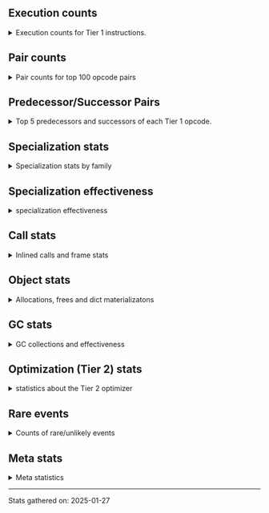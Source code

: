 ## Execution counts

<details>
<summary> Execution counts for Tier 1 instructions. </summary>


The "miss ratio" column shows the percentage of times the instruction
executed that it deoptimized. When this happens, the base unspecialized
instruction is not counted.

<table>
<thead>
<tr>
<th align="left">Name</th>
<th align="right">Base Count</th>
<th align="right">Head Count</th>
<th align="right">Change</th>
</tr>
</thead>
<tbody>
<tr>
<td align="left">CALL_ISINSTANCE</td>
<td align="right">2,180</td>
<td align="right">5,304,000</td>
<td align="right">243,202.8%</td>
</tr>
<tr>
<td align="left">LOAD_GLOBAL_BUILTIN</td>
<td align="right">2,480</td>
<td align="right">5,304,300</td>
<td align="right">213,783.1%</td>
</tr>
<tr>
<td align="left">POP_ITER</td>
<td align="right">360</td>
<td align="right">499,800</td>
<td align="right">138,733.3%</td>
</tr>
<tr>
<td align="left">PUSH_NULL</td>
<td align="right">9,680</td>
<td align="right">5,311,500</td>
<td align="right">54,770.9%</td>
</tr>
<tr>
<td align="left">JUMP_BACKWARD</td>
<td align="right">55,360</td>
<td align="right">27,596,940</td>
<td align="right">49,750.0%</td>
</tr>
<tr>
<td align="left">UNARY_NOT</td>
<td align="right">168,260</td>
<td align="right">20,024,280</td>
<td align="right">11,800.8%</td>
</tr>
<tr>
<td align="left">POP_JUMP_IF_TRUE</td>
<td align="right">289,000</td>
<td align="right">22,541,100</td>
<td align="right">7,699.7%</td>
</tr>
<tr>
<td align="left">BINARY_OP</td>
<td align="right">157,480</td>
<td align="right">4,235,360</td>
<td align="right">2,589.5%</td>
</tr>
<tr>
<td align="left">BINARY_OP_SUBTRACT_INT</td>
<td align="right">237,780</td>
<td align="right">3,689,280</td>
<td align="right">1,451.6%</td>
</tr>
<tr>
<td align="left">FOR_ITER_RANGE</td>
<td align="right">165,380</td>
<td align="right">2,497,980</td>
<td align="right">1,410.4%</td>
</tr>
<tr>
<td align="left">POP_JUMP_IF_NONE</td>
<td align="right">2,109,400</td>
<td align="right">25,598,880</td>
<td align="right">1,113.6%</td>
</tr>
<tr>
<td align="left">LOAD_CONST_MORTAL</td>
<td align="right">79,920</td>
<td align="right">854,040</td>
<td align="right">968.6%</td>
</tr>
<tr>
<td align="left">COPY</td>
<td align="right">6,199,520</td>
<td align="right">56,298,360</td>
<td align="right">808.1%</td>
</tr>
<tr>
<td align="left">STORE_SUBSCR_LIST_INT</td>
<td align="right">239,120</td>
<td align="right">1,998,720</td>
<td align="right">735.9%</td>
</tr>
<tr>
<td align="left">TO_BOOL_BOOL</td>
<td align="right">17,620,400</td>
<td align="right">144,938,220</td>
<td align="right">722.6%</td>
</tr>
<tr>
<td align="left">POP_TOP</td>
<td align="right">5,420,100</td>
<td align="right">41,001,500</td>
<td align="right">656.5%</td>
</tr>
<tr>
<td align="left">CALL_PY_EXACT_ARGS</td>
<td align="right">11,730,040</td>
<td align="right">76,701,680</td>
<td align="right">553.9%</td>
</tr>
<tr>
<td align="left">LOAD_METHOD_WITH_VALUES</td>
<td align="right">11,794,840</td>
<td align="right">76,818,060</td>
<td align="right">551.3%</td>
</tr>
<tr>
<td align="left">POP_JUMP_IF_FALSE</td>
<td align="right">18,240,700</td>
<td align="right">111,600,480</td>
<td align="right">511.8%</td>
</tr>
<tr>
<td align="left">LOAD_GLOBAL_MODULE</td>
<td align="right">12,321,180</td>
<td align="right">52,748,720</td>
<td align="right">328.1%</td>
</tr>
<tr>
<td align="left">GET_ITER</td>
<td align="right">164,900</td>
<td align="right">499,740</td>
<td align="right">203.1%</td>
</tr>
<tr>
<td align="left">LOAD_ATTR_INSTANCE_VALUE</td>
<td align="right">50,058,820</td>
<td align="right">130,425,380</td>
<td align="right">160.5%</td>
</tr>
<tr>
<td align="left">LOAD_SMALL_INT</td>
<td align="right">8,590,380</td>
<td align="right">15,028,440</td>
<td align="right">74.9%</td>
</tr>
<tr>
<td align="left">JUMP_FORWARD</td>
<td align="right">966,100</td>
<td align="right">249,660</td>
<td align="right">-74.2%</td>
</tr>
<tr>
<td align="left">LOAD_FAST</td>
<td align="right">123,727,180</td>
<td align="right">205,919,460</td>
<td align="right">66.4%</td>
</tr>
<tr>
<td align="left">LOAD_FAST_LOAD_FAST</td>
<td align="right">11,575,300</td>
<td align="right">18,761,820</td>
<td align="right">62.1%</td>
</tr>
<tr>
<td align="left">RETURN_VALUE</td>
<td align="right">82,005,180</td>
<td align="right">36,382,120</td>
<td align="right">-55.6%</td>
</tr>
<tr>
<td align="left">BINARY_OP_ADD_INT</td>
<td align="right">8,091,500</td>
<td align="right">3,995,520</td>
<td align="right">-50.6%</td>
</tr>
<tr>
<td align="left">RESUME_CHECK</td>
<td align="right">8,937,360</td>
<td align="right">5,306,680</td>
<td align="right">-40.6%</td>
</tr>
<tr>
<td align="left">LOAD_METHOD</td>
<td align="right">1,760</td>
<td align="right">1,080</td>
<td align="right">-38.6%</td>
</tr>
<tr>
<td align="left">LOAD_CONST_IMMORTAL</td>
<td align="right">15,530,000</td>
<td align="right">9,826,840</td>
<td align="right">-36.7%</td>
</tr>
<tr>
<td align="left">STORE_ATTR_INSTANCE_VALUE</td>
<td align="right">42,324,580</td>
<td align="right">32,231,420</td>
<td align="right">-23.8%</td>
</tr>
<tr>
<td align="left">SWAP</td>
<td align="right">5,743,840</td>
<td align="right">4,528,800</td>
<td align="right">-21.2%</td>
</tr>
<tr>
<td align="left">POP_JUMP_IF_NOT_NONE</td>
<td align="right">13,062,640</td>
<td align="right">11,522,220</td>
<td align="right">-11.8%</td>
</tr>
<tr>
<td align="left">COMPARE_OP_INT</td>
<td align="right">8,452,880</td>
<td align="right">9,227,580</td>
<td align="right">9.2%</td>
</tr>
<tr>
<td align="left">STORE_FAST</td>
<td align="right">36,285,820</td>
<td align="right">37,966,200</td>
<td align="right">4.6%</td>
</tr>
<tr>
<td align="left">ENTER_EXECUTOR</td>
<td align="right">33,717,120</td>
<td align="right"></td>
<td align="right"></td>
</tr>
<tr>
<td align="left">NOP</td>
<td align="right">2,788,620</td>
<td align="right">2,788,620</td>
<td align="right">0.0%</td>
</tr>
<tr>
<td align="left">BINARY_SUBSCR_LIST_INT</td>
<td align="right">2,327,200</td>
<td align="right"></td>
<td align="right"></td>
</tr>
<tr>
<td align="left">NOT_TAKEN</td>
<td align="right">672,820</td>
<td align="right"></td>
<td align="right"></td>
</tr>
<tr>
<td align="left">EXIT_INIT_CHECK</td>
<td align="right">6,240</td>
<td align="right">6,240</td>
<td align="right">0.0%</td>
</tr>
<tr>
<td align="left">CALL_ALLOC_AND_ENTER_INIT</td>
<td align="right">6,240</td>
<td align="right">6,240</td>
<td align="right">0.0%</td>
</tr>
<tr>
<td align="left">BUILD_LIST</td>
<td align="right">1,920</td>
<td align="right"></td>
<td align="right"></td>
</tr>
<tr>
<td align="left">EXTENDED_ARG</td>
<td align="right">720</td>
<td align="right">720</td>
<td align="right">0.0%</td>
</tr>
<tr>
<td align="left">CALL_NON_PY_GENERAL</td>
<td align="right">540</td>
<td align="right">540</td>
<td align="right">0.0%</td>
</tr>
<tr>
<td align="left">CALL_BUILTIN_CLASS</td>
<td align="right">300</td>
<td align="right">300</td>
<td align="right">0.0%</td>
</tr>
<tr>
<td align="left">CALL</td>
<td align="right">260</td>
<td align="right">260</td>
<td align="right">0.0%</td>
</tr>
<tr>
<td align="left">INTERPRETER_EXIT</td>
<td align="right">240</td>
<td align="right">240</td>
<td align="right">0.0%</td>
</tr>
<tr>
<td align="left">LOAD_ATTR_MODULE</td>
<td align="right">180</td>
<td align="right">180</td>
<td align="right">0.0%</td>
</tr>
<tr>
<td align="left">BUILD_TUPLE</td>
<td align="right">120</td>
<td align="right">120</td>
<td align="right">0.0%</td>
</tr>
<tr>
<td align="left">LOAD_ATTR</td>
<td align="right">120</td>
<td align="right">120</td>
<td align="right">0.0%</td>
</tr>
<tr>
<td align="left">LOAD_METHOD_NO_DICT</td>
<td align="right">120</td>
<td align="right">120</td>
<td align="right">0.0%</td>
</tr>
<tr>
<td align="left">TO_BOOL</td>
<td align="right">100</td>
<td align="right">100</td>
<td align="right">0.0%</td>
</tr>
<tr>
<td align="left">LOAD_GLOBAL</td>
<td align="right">100</td>
<td align="right">100</td>
<td align="right">0.0%</td>
</tr>
<tr>
<td align="left">CALL_FUNCTION_EX</td>
<td align="right">60</td>
<td align="right">60</td>
<td align="right">0.0%</td>
</tr>
<tr>
<td align="left">MAKE_FUNCTION</td>
<td align="right">60</td>
<td align="right">60</td>
<td align="right">0.0%</td>
</tr>
<tr>
<td align="left">COPY_FREE_VARS</td>
<td align="right">60</td>
<td align="right">60</td>
<td align="right">0.0%</td>
</tr>
<tr>
<td align="left">FOR_ITER</td>
<td align="right">60</td>
<td align="right">60</td>
<td align="right">0.0%</td>
</tr>
<tr>
<td align="left">IS_OP</td>
<td align="right">60</td>
<td align="right">60</td>
<td align="right">0.0%</td>
</tr>
<tr>
<td align="left">LOAD_DEREF</td>
<td align="right">60</td>
<td align="right">60</td>
<td align="right">0.0%</td>
</tr>
<tr>
<td align="left">MAKE_CELL</td>
<td align="right">60</td>
<td align="right">60</td>
<td align="right">0.0%</td>
</tr>
<tr>
<td align="left">SET_FUNCTION_ATTRIBUTE</td>
<td align="right">60</td>
<td align="right">60</td>
<td align="right">0.0%</td>
</tr>
<tr>
<td align="left">STORE_DEREF</td>
<td align="right">60</td>
<td align="right">60</td>
<td align="right">0.0%</td>
</tr>
<tr>
<td align="left">STORE_FAST_STORE_FAST</td>
<td align="right">60</td>
<td align="right">60</td>
<td align="right">0.0%</td>
</tr>
<tr>
<td align="left">BINARY_OP_SUBTRACT_FLOAT</td>
<td align="right">60</td>
<td align="right">60</td>
<td align="right">0.0%</td>
</tr>
<tr>
<td align="left">BINARY_SUBSCR_TUPLE_INT</td>
<td align="right">60</td>
<td align="right">60</td>
<td align="right">0.0%</td>
</tr>
<tr>
<td align="left">CALL_METHOD_DESCRIPTOR_NOARGS</td>
<td align="right">60</td>
<td align="right">60</td>
<td align="right">0.0%</td>
</tr>
<tr>
<td align="left">CALL_METHOD_DESCRIPTOR_O</td>
<td align="right">60</td>
<td align="right">60</td>
<td align="right">0.0%</td>
</tr>
<tr>
<td align="left">CALL_PY_GENERAL</td>
<td align="right">60</td>
<td align="right">60</td>
<td align="right">0.0%</td>
</tr>
<tr>
<td align="left">UNPACK_SEQUENCE_TWO_TUPLE</td>
<td align="right">60</td>
<td align="right">60</td>
<td align="right">0.0%</td>
</tr>
<tr>
<td align="left">BINARY_SUBSCR</td>
<td align="right">20</td>
<td align="right">20</td>
<td align="right">0.0%</td>
</tr>
<tr>
<td align="left">COMPARE_OP</td>
<td align="right">20</td>
<td align="right">20</td>
<td align="right">0.0%</td>
</tr>
<tr>
<td align="left">UNPACK_SEQUENCE</td>
<td align="right">20</td>
<td align="right">20</td>
<td align="right">0.0%</td>
</tr>
</tbody>
</table>


</details>

## Pair counts

<details>
<summary> Pair counts for top 100 opcode pairs </summary>


Pairs of specialized operations that deoptimize and are then followed by
the corresponding unspecialized instruction are not counted as pairs.

Not included in comparative output.


</details>

## Predecessor/Successor Pairs

<details>
<summary> Top 5 predecessors and successors of each Tier 1 opcode. </summary>


This does not include the unspecialized instructions that occur after a
specialized instruction deoptimizes.

Not included in comparative output.


</details>

## Specialization stats

<details>
<summary> Specialization stats by family </summary>

### BINARY_OP

<details>
<summary> specialization stats for BINARY_OP family </summary>

<table>
<thead>
<tr>
<th align="left">Kind</th>
<th align="right">Base Count</th>
<th align="right">Base Ratio</th>
<th align="right">Head Count</th>
<th align="right">Head Ratio</th>
<th align="right">Change</th>
</tr>
</thead>
<tbody>
<tr>
<td align="left">
deferred
<details>
<summary>ⓘ</summary>

Lists the number of "deferred" (i.e. not specialized) instructions executed.
</details>
</td>
<td align="right">157,380</td>
<td align="right">0.8%</td>
<td align="right">4,234,320</td>
<td align="right">18.1%</td>
<td align="right">2,590.5%</td>
</tr>
<tr>
<td align="left">
hit
<details>
<summary>ⓘ</summary>

Specialized instructions that complete.
</details>
</td>
<td align="right">19,144,140</td>
<td align="right">99.2%</td>
<td align="right">19,144,140</td>
<td align="right">81.9%</td>
<td align="right">0.0%</td>
</tr>
</tbody>
</table>

<table>
<thead>
<tr>
<th align="left">Success</th>
<th align="right">Base Count</th>
<th align="right">Base Ratio</th>
<th align="right">Head Count</th>
<th align="right">Head Ratio</th>
<th align="right">Change</th>
</tr>
</thead>
<tbody>
<tr>
<td align="left">Failure</td>
<td align="right">80</td>
<td align="right">80.0%</td>
<td align="right">1,020</td>
<td align="right">98.1%</td>
<td align="right">1,175.0%</td>
</tr>
<tr>
<td align="left">Success</td>
<td align="right">20</td>
<td align="right">20.0%</td>
<td align="right">20</td>
<td align="right">1.9%</td>
<td align="right">0.0%</td>
</tr>
</tbody>
</table>

<table>
<thead>
<tr>
<th align="left">Failure kind</th>
<th align="right">Base Count</th>
<th align="right">Base Ratio</th>
<th align="right">Head Count</th>
<th align="right">Head Ratio</th>
<th align="right">Change</th>
</tr>
</thead>
<tbody>
<tr>
<td align="left">floor divide</td>
<td align="right">20</td>
<td align="right">25.0%</td>
<td align="right">400</td>
<td align="right">39.2%</td>
<td align="right">1,900.0%</td>
</tr>
<tr>
<td align="left">xor</td>
<td align="right">20</td>
<td align="right">25.0%</td>
<td align="right">200</td>
<td align="right">19.6%</td>
<td align="right">900.0%</td>
</tr>
<tr>
<td align="left">multiply different types</td>
<td align="right">40</td>
<td align="right">50.0%</td>
<td align="right"></td>
<td align="right"></td>
<td align="right"></td>
</tr>
<tr>
<td align="left">and int</td>
<td align="right"></td>
<td align="right"></td>
<td align="right">420</td>
<td align="right">41.2%</td>
<td align="right"></td>
</tr>
</tbody>
</table>


</details>

### BINARY_SUBSCR

<details>
<summary> specialization stats for BINARY_SUBSCR family </summary>

<table>
<thead>
<tr>
<th align="left">Kind</th>
<th align="right">Base Count</th>
<th align="right">Base Ratio</th>
<th align="right">Head Count</th>
<th align="right">Head Ratio</th>
<th align="right">Change</th>
</tr>
</thead>
<tbody>
<tr>
<td align="left">
hit
<details>
<summary>ⓘ</summary>

Specialized instructions that complete.
</details>
</td>
<td align="right">10,210,860</td>
<td align="right">100.0%</td>
<td align="right">10,210,860</td>
<td align="right">100.0%</td>
<td align="right">0.0%</td>
</tr>
</tbody>
</table>

<table>
<thead>
<tr>
<th align="left">Success</th>
<th align="right">Base Count</th>
<th align="right">Base Ratio</th>
<th align="right">Head Count</th>
<th align="right">Head Ratio</th>
<th align="right">Change</th>
</tr>
</thead>
<tbody>
<tr>
<td align="left">Success</td>
<td align="right">20</td>
<td align="right">100.0%</td>
<td align="right">20</td>
<td align="right">100.0%</td>
<td align="right">0.0%</td>
</tr>
<tr>
<td align="left">Failure</td>
<td align="right">0</td>
<td align="right">0.0%</td>
<td align="right">0</td>
<td align="right">0.0%</td>
<td align="right"></td>
</tr>
</tbody>
</table>


</details>

### CALL

<details>
<summary> specialization stats for CALL family </summary>

<table>
<thead>
<tr>
<th align="left">Kind</th>
<th align="right">Base Count</th>
<th align="right">Base Ratio</th>
<th align="right">Head Count</th>
<th align="right">Head Ratio</th>
<th align="right">Change</th>
</tr>
</thead>
<tbody>
<tr>
<td align="left">
hit
<details>
<summary>ⓘ</summary>

Specialized instructions that complete.
</details>
</td>
<td align="right">131,316,660</td>
<td align="right">100.0%</td>
<td align="right">126,012,660</td>
<td align="right">95.9%</td>
<td align="right">-4.0%</td>
</tr>
<tr>
<td align="left">
miss
<details>
<summary>ⓘ</summary>

Specialized instructions that deopt.
</details>
</td>
<td align="right"></td>
<td align="right"></td>
<td align="right">5,406,000</td>
<td align="right">4.1%</td>
<td align="right"></td>
</tr>
</tbody>
</table>

<table>
<thead>
<tr>
<th align="left">Success</th>
<th align="right">Base Count</th>
<th align="right">Base Ratio</th>
<th align="right">Head Count</th>
<th align="right">Head Ratio</th>
<th align="right">Change</th>
</tr>
</thead>
<tbody>
<tr>
<td align="left">Success</td>
<td align="right">260</td>
<td align="right">100.0%</td>
<td align="right">102,260</td>
<td align="right">100.0%</td>
<td align="right">39,230.8%</td>
</tr>
<tr>
<td align="left">Failure</td>
<td align="right">0</td>
<td align="right">0.0%</td>
<td align="right">0</td>
<td align="right">0.0%</td>
<td align="right"></td>
</tr>
</tbody>
</table>


</details>

### COMPARE_OP

<details>
<summary> specialization stats for COMPARE_OP family </summary>

<table>
<thead>
<tr>
<th align="left">Kind</th>
<th align="right">Base Count</th>
<th align="right">Base Ratio</th>
<th align="right">Head Count</th>
<th align="right">Head Ratio</th>
<th align="right">Change</th>
</tr>
</thead>
<tbody>
<tr>
<td align="left">
hit
<details>
<summary>ⓘ</summary>

Specialized instructions that complete.
</details>
</td>
<td align="right">21,199,500</td>
<td align="right">100.0%</td>
<td align="right">21,199,500</td>
<td align="right">100.0%</td>
<td align="right">0.0%</td>
</tr>
</tbody>
</table>

<table>
<thead>
<tr>
<th align="left">Success</th>
<th align="right">Base Count</th>
<th align="right">Base Ratio</th>
<th align="right">Head Count</th>
<th align="right">Head Ratio</th>
<th align="right">Change</th>
</tr>
</thead>
<tbody>
<tr>
<td align="left">Success</td>
<td align="right">20</td>
<td align="right">100.0%</td>
<td align="right">20</td>
<td align="right">100.0%</td>
<td align="right">0.0%</td>
</tr>
<tr>
<td align="left">Failure</td>
<td align="right">0</td>
<td align="right">0.0%</td>
<td align="right">0</td>
<td align="right">0.0%</td>
<td align="right"></td>
</tr>
</tbody>
</table>


</details>

### FOR_ITER

<details>
<summary> specialization stats for FOR_ITER family </summary>

<table>
<thead>
<tr>
<th align="left">Kind</th>
<th align="right">Base Count</th>
<th align="right">Base Ratio</th>
<th align="right">Head Count</th>
<th align="right">Head Ratio</th>
<th align="right">Change</th>
</tr>
</thead>
<tbody>
<tr>
<td align="left">
hit
<details>
<summary>ⓘ</summary>

Specialized instructions that complete.
</details>
</td>
<td align="right">165,380</td>
<td align="right">100.0%</td>
<td align="right">2,497,980</td>
<td align="right">100.0%</td>
<td align="right">1,410.4%</td>
</tr>
<tr>
<td align="left">
deferred
<details>
<summary>ⓘ</summary>

Lists the number of "deferred" (i.e. not specialized) instructions executed.
</details>
</td>
<td align="right">60</td>
<td align="right">0.0%</td>
<td align="right">60</td>
<td align="right">0.0%</td>
<td align="right">0.0%</td>
</tr>
</tbody>
</table>


</details>

### LOAD_ATTR

<details>
<summary> specialization stats for LOAD_ATTR family </summary>

<table>
<thead>
<tr>
<th align="left">Kind</th>
<th align="right">Base Count</th>
<th align="right">Base Ratio</th>
<th align="right">Head Count</th>
<th align="right">Head Ratio</th>
<th align="right">Change</th>
</tr>
</thead>
<tbody>
<tr>
<td align="left">
miss
<details>
<summary>ⓘ</summary>

Specialized instructions that deopt.
</details>
</td>
<td align="right">9,999,780</td>
<td align="right">3.1%</td>
<td align="right">50,003,340</td>
<td align="right">15.8%</td>
<td align="right">400.0%</td>
</tr>
<tr>
<td align="left">
hit
<details>
<summary>ⓘ</summary>

Specialized instructions that complete.
</details>
</td>
<td align="right">309,112,280</td>
<td align="right">96.9%</td>
<td align="right">265,650,320</td>
<td align="right">84.2%</td>
<td align="right">-14.1%</td>
</tr>
</tbody>
</table>

<table>
<thead>
<tr>
<th align="left">Success</th>
<th align="right">Base Count</th>
<th align="right">Base Ratio</th>
<th align="right">Head Count</th>
<th align="right">Head Ratio</th>
<th align="right">Change</th>
</tr>
</thead>
<tbody>
<tr>
<td align="left">Success</td>
<td align="right">188,780</td>
<td align="right">100.0%</td>
<td align="right">943,580</td>
<td align="right">100.0%</td>
<td align="right">399.8%</td>
</tr>
<tr>
<td align="left">Failure</td>
<td align="right">0</td>
<td align="right">0.0%</td>
<td align="right">0</td>
<td align="right">0.0%</td>
<td align="right"></td>
</tr>
</tbody>
</table>


</details>

### LOAD_GLOBAL

<details>
<summary> specialization stats for LOAD_GLOBAL family </summary>

<table>
<thead>
<tr>
<th align="left">Kind</th>
<th align="right">Base Count</th>
<th align="right">Base Ratio</th>
<th align="right">Head Count</th>
<th align="right">Head Ratio</th>
<th align="right">Change</th>
</tr>
</thead>
<tbody>
<tr>
<td align="left">
hit
<details>
<summary>ⓘ</summary>

Specialized instructions that complete.
</details>
</td>
<td align="right">12,323,660</td>
<td align="right">100.0%</td>
<td align="right">104,982,540</td>
<td align="right">100.0%</td>
<td align="right">751.9%</td>
</tr>
</tbody>
</table>

<table>
<thead>
<tr>
<th align="left">Success</th>
<th align="right">Base Count</th>
<th align="right">Base Ratio</th>
<th align="right">Head Count</th>
<th align="right">Head Ratio</th>
<th align="right">Change</th>
</tr>
</thead>
<tbody>
<tr>
<td align="left">Success</td>
<td align="right">100</td>
<td align="right">100.0%</td>
<td align="right">100</td>
<td align="right">100.0%</td>
<td align="right">0.0%</td>
</tr>
<tr>
<td align="left">Failure</td>
<td align="right">0</td>
<td align="right">0.0%</td>
<td align="right">0</td>
<td align="right">0.0%</td>
<td align="right"></td>
</tr>
</tbody>
</table>


</details>

### LOAD_METHOD

<details>
<summary> specialization stats for LOAD_METHOD family </summary>

<table>
<thead>
<tr>
<th align="left">Kind</th>
<th align="right">Base Count</th>
<th align="right">Base Ratio</th>
<th align="right">Head Count</th>
<th align="right">Head Ratio</th>
<th align="right">Change</th>
</tr>
</thead>
<tbody>
<tr>
<td align="left">
miss
<details>
<summary>ⓘ</summary>

Specialized instructions that deopt.
</details>
</td>
<td align="right">3,529,380</td>
<td align="right">100.0%</td>
<td align="right">41,209,440</td>
<td align="right">100.0%</td>
<td align="right">1,067.6%</td>
</tr>
<tr>
<td align="left">
deferred
<details>
<summary>ⓘ</summary>

Lists the number of "deferred" (i.e. not specialized) instructions executed.
</details>
</td>
<td align="right">1,500</td>
<td align="right">0.0%</td>
<td align="right">860</td>
<td align="right">0.0%</td>
<td align="right">-42.7%</td>
</tr>
</tbody>
</table>

<table>
<thead>
<tr>
<th align="left">Success</th>
<th align="right">Base Count</th>
<th align="right">Base Ratio</th>
<th align="right">Head Count</th>
<th align="right">Head Ratio</th>
<th align="right">Change</th>
</tr>
</thead>
<tbody>
<tr>
<td align="left">Success</td>
<td align="right">66,680</td>
<td align="right">99.7%</td>
<td align="right">777,620</td>
<td align="right">100.0%</td>
<td align="right">1,066.2%</td>
</tr>
<tr>
<td align="left">Failure</td>
<td align="right">180</td>
<td align="right">0.3%</td>
<td align="right">140</td>
<td align="right">0.0%</td>
<td align="right">-22.2%</td>
</tr>
</tbody>
</table>

<table>
<thead>
<tr>
<th align="left">Failure kind</th>
<th align="right">Base Count</th>
<th align="right">Base Ratio</th>
<th align="right">Head Count</th>
<th align="right">Head Ratio</th>
<th align="right">Change</th>
</tr>
</thead>
<tbody>
<tr>
<td align="left">other</td>
<td align="right">160</td>
<td align="right">88.9%</td>
<td align="right">120</td>
<td align="right">85.7%</td>
<td align="right">-25.0%</td>
</tr>
</tbody>
</table>


</details>

### STORE_ATTR

<details>
<summary> specialization stats for STORE_ATTR family </summary>

<table>
<thead>
<tr>
<th align="left">Kind</th>
<th align="right">Base Count</th>
<th align="right">Base Ratio</th>
<th align="right">Head Count</th>
<th align="right">Head Ratio</th>
<th align="right">Change</th>
</tr>
</thead>
<tbody>
<tr>
<td align="left">
miss
<details>
<summary>ⓘ</summary>

Specialized instructions that deopt.
</details>
</td>
<td align="right">3,123,500</td>
<td align="right">3.5%</td>
<td align="right">4,535,600</td>
<td align="right">5.1%</td>
<td align="right">45.2%</td>
</tr>
<tr>
<td align="left">
hit
<details>
<summary>ⓘ</summary>

Specialized instructions that complete.
</details>
</td>
<td align="right">86,111,540</td>
<td align="right">96.5%</td>
<td align="right">84,159,180</td>
<td align="right">94.9%</td>
<td align="right">-2.3%</td>
</tr>
</tbody>
</table>

<table>
<thead>
<tr>
<th align="left">Success</th>
<th align="right">Base Count</th>
<th align="right">Base Ratio</th>
<th align="right">Head Count</th>
<th align="right">Head Ratio</th>
<th align="right">Change</th>
</tr>
</thead>
<tbody>
<tr>
<td align="left">Success</td>
<td align="right">58,960</td>
<td align="right">100.0%</td>
<td align="right">85,580</td>
<td align="right">100.0%</td>
<td align="right">45.1%</td>
</tr>
<tr>
<td align="left">Failure</td>
<td align="right">0</td>
<td align="right">0.0%</td>
<td align="right">0</td>
<td align="right">0.0%</td>
<td align="right"></td>
</tr>
</tbody>
</table>


</details>

### STORE_SUBSCR

<details>
<summary> specialization stats for STORE_SUBSCR family </summary>

<table>
<thead>
<tr>
<th align="left">Kind</th>
<th align="right">Base Count</th>
<th align="right">Base Ratio</th>
<th align="right">Head Count</th>
<th align="right">Head Ratio</th>
<th align="right">Change</th>
</tr>
</thead>
<tbody>
<tr>
<td align="left">
hit
<details>
<summary>ⓘ</summary>

Specialized instructions that complete.
</details>
</td>
<td align="right">2,235,360</td>
<td align="right">100.0%</td>
<td align="right">2,235,360</td>
<td align="right">100.0%</td>
<td align="right">0.0%</td>
</tr>
</tbody>
</table>


</details>

### TO_BOOL

<details>
<summary> specialization stats for TO_BOOL family </summary>

<table>
<thead>
<tr>
<th align="left">Kind</th>
<th align="right">Base Count</th>
<th align="right">Base Ratio</th>
<th align="right">Head Count</th>
<th align="right">Head Ratio</th>
<th align="right">Change</th>
</tr>
</thead>
<tbody>
<tr>
<td align="left">
hit
<details>
<summary>ⓘ</summary>

Specialized instructions that complete.
</details>
</td>
<td align="right">154,262,180</td>
<td align="right">100.0%</td>
<td align="right">206,158,860</td>
<td align="right">100.0%</td>
<td align="right">33.6%</td>
</tr>
<tr>
<td align="left">
deferred
<details>
<summary>ⓘ</summary>

Lists the number of "deferred" (i.e. not specialized) instructions executed.
</details>
</td>
<td align="right">60</td>
<td align="right">0.0%</td>
<td align="right">60</td>
<td align="right">0.0%</td>
<td align="right">0.0%</td>
</tr>
</tbody>
</table>

<table>
<thead>
<tr>
<th align="left">Success</th>
<th align="right">Base Count</th>
<th align="right">Base Ratio</th>
<th align="right">Head Count</th>
<th align="right">Head Ratio</th>
<th align="right">Change</th>
</tr>
</thead>
<tbody>
<tr>
<td align="left">Success</td>
<td align="right">20</td>
<td align="right">50.0%</td>
<td align="right">20</td>
<td align="right">50.0%</td>
<td align="right">0.0%</td>
</tr>
<tr>
<td align="left">Failure</td>
<td align="right">20</td>
<td align="right">50.0%</td>
<td align="right">20</td>
<td align="right">50.0%</td>
<td align="right">0.0%</td>
</tr>
</tbody>
</table>

<table>
<thead>
<tr>
<th align="left">Failure kind</th>
<th align="right">Base Count</th>
<th align="right">Base Ratio</th>
<th align="right">Head Count</th>
<th align="right">Head Ratio</th>
<th align="right">Change</th>
</tr>
</thead>
<tbody>
<tr>
<td align="left">sequence</td>
<td align="right">20</td>
<td align="right">100.0%</td>
<td align="right">20</td>
<td align="right">100.0%</td>
<td align="right">0.0%</td>
</tr>
</tbody>
</table>


</details>

### UNPACK_SEQUENCE

<details>
<summary> specialization stats for UNPACK_SEQUENCE family </summary>

<table>
<thead>
<tr>
<th align="left">Kind</th>
<th align="right">Base Count</th>
<th align="right">Base Ratio</th>
<th align="right">Head Count</th>
<th align="right">Head Ratio</th>
<th align="right">Change</th>
</tr>
</thead>
<tbody>
<tr>
<td align="left">
hit
<details>
<summary>ⓘ</summary>

Specialized instructions that complete.
</details>
</td>
<td align="right">60</td>
<td align="right">75.0%</td>
<td align="right">60</td>
<td align="right">75.0%</td>
<td align="right">0.0%</td>
</tr>
</tbody>
</table>

<table>
<thead>
<tr>
<th align="left">Success</th>
<th align="right">Base Count</th>
<th align="right">Base Ratio</th>
<th align="right">Head Count</th>
<th align="right">Head Ratio</th>
<th align="right">Change</th>
</tr>
</thead>
<tbody>
<tr>
<td align="left">Success</td>
<td align="right">20</td>
<td align="right">100.0%</td>
<td align="right">20</td>
<td align="right">100.0%</td>
<td align="right">0.0%</td>
</tr>
<tr>
<td align="left">Failure</td>
<td align="right">0</td>
<td align="right">0.0%</td>
<td align="right">0</td>
<td align="right">0.0%</td>
<td align="right"></td>
</tr>
</tbody>
</table>


</details>


</details>

## Specialization effectiveness

<details>
<summary> specialization effectiveness </summary>


All entries are execution counts. Should add up to the total number of
Tier 1 instructions executed.

<table>
<thead>
<tr>
<th align="left">Instructions</th>
<th align="right">Base Count</th>
<th align="right">Base Ratio</th>
<th align="right">Head Count</th>
<th align="right">Head Ratio</th>
<th align="right">Change</th>
</tr>
</thead>
<tbody>
<tr>
<td align="left">
Not specialized
<details>
<summary>ⓘ</summary>

Instructions that could be specialized but aren't, e.g. `LOAD_ATTR`, `BINARY_SLICE`.
</details>
</td>
<td align="right">159,940</td>
<td align="right">0.0%</td>
<td align="right">4,237,140</td>
<td align="right">0.4%</td>
<td align="right">2,549.2%</td>
</tr>
<tr>
<td align="left">
Specialized misses
<details>
<summary>ⓘ</summary>

Specialized instructions, e.g. `LOAD_ATTR_MODULE` that deopt.
</details>
</td>
<td align="right">16,654,620</td>
<td align="right">3.1%</td>
<td align="right">101,154,380</td>
<td align="right">8.4%</td>
<td align="right">507.4%</td>
</tr>
<tr>
<td align="left">
Specialized hits
<details>
<summary>ⓘ</summary>

Specialized instructions, e.g. `LOAD_ATTR_MODULE` that complete.
</details>
</td>
<td align="right">173,268,780</td>
<td align="right">32.0%</td>
<td align="right">460,721,780</td>
<td align="right">38.1%</td>
<td align="right">165.9%</td>
</tr>
<tr>
<td align="left">
Basic
<details>
<summary>ⓘ</summary>

Instructions that are not and cannot be specialized, e.g. `LOAD_FAST`.
</details>
</td>
<td align="right">351,802,060</td>
<td align="right">64.9%</td>
<td align="right">644,127,780</td>
<td align="right">53.2%</td>
<td align="right">83.1%</td>
</tr>
</tbody>
</table>

### Deferred by instruction

<details>
<summary> Breakdown of deferred (not specialized) instruction counts by family </summary>

<table>
<thead>
<tr>
<th align="left">Name</th>
<th align="right">Base Count</th>
<th align="right">Base Ratio</th>
<th align="right">Head Count</th>
<th align="right">Head Ratio</th>
<th align="right">Change</th>
</tr>
</thead>
<tbody>
<tr>
<td align="left">BINARY_OP</td>
<td align="right">157,380</td>
<td align="right">99.0%</td>
<td align="right">4,234,320</td>
<td align="right">100.0%</td>
<td align="right">2,590.5%</td>
</tr>
<tr>
<td align="left">LOAD_METHOD</td>
<td align="right">1,500</td>
<td align="right">0.9%</td>
<td align="right">860</td>
<td align="right">0.0%</td>
<td align="right">-42.7%</td>
</tr>
<tr>
<td align="left">TO_BOOL</td>
<td align="right">60</td>
<td align="right">0.0%</td>
<td align="right">60</td>
<td align="right">0.0%</td>
<td align="right">0.0%</td>
</tr>
<tr>
<td align="left">FOR_ITER</td>
<td align="right">60</td>
<td align="right">0.0%</td>
<td align="right">60</td>
<td align="right">0.0%</td>
<td align="right">0.0%</td>
</tr>
<tr>
<td align="left">BINARY_SLICE</td>
<td align="right">0</td>
<td align="right">0.0%</td>
<td align="right">0</td>
<td align="right">0.0%</td>
<td align="right"></td>
</tr>
<tr>
<td align="left">STORE_SLICE</td>
<td align="right">0</td>
<td align="right">0.0%</td>
<td align="right">0</td>
<td align="right">0.0%</td>
<td align="right"></td>
</tr>
<tr>
<td align="left">CACHE</td>
<td align="right">0</td>
<td align="right">0.0%</td>
<td align="right">0</td>
<td align="right">0.0%</td>
<td align="right"></td>
</tr>
<tr>
<td align="left">BINARY_SUBSCR</td>
<td align="right">0</td>
<td align="right">0.0%</td>
<td align="right">0</td>
<td align="right">0.0%</td>
<td align="right"></td>
</tr>
<tr>
<td align="left">CALL_FUNCTION_EX</td>
<td align="right">0</td>
<td align="right">0.0%</td>
<td align="right">0</td>
<td align="right">0.0%</td>
<td align="right"></td>
</tr>
<tr>
<td align="left">EXIT_INIT_CHECK</td>
<td align="right">0</td>
<td align="right">0.0%</td>
<td align="right">0</td>
<td align="right">0.0%</td>
<td align="right"></td>
</tr>
</tbody>
</table>


</details>

### Misses by instruction

<details>
<summary> Breakdown of misses (specialized deopts) instruction counts by family </summary>

<table>
<thead>
<tr>
<th align="left">Name</th>
<th align="right">Base Count</th>
<th align="right">Base Ratio</th>
<th align="right">Head Count</th>
<th align="right">Head Ratio</th>
<th align="right">Change</th>
</tr>
</thead>
<tbody>
<tr>
<td align="left">LOAD_METHOD_WITH_VALUES</td>
<td align="right">3,529,380</td>
<td align="right">21.2%</td>
<td align="right">41,209,440</td>
<td align="right">40.7%</td>
<td align="right">1,067.6%</td>
</tr>
<tr>
<td align="left">LOAD_ATTR_INSTANCE_VALUE</td>
<td align="right">9,999,780</td>
<td align="right">60.0%</td>
<td align="right">50,003,340</td>
<td align="right">49.4%</td>
<td align="right">400.0%</td>
</tr>
<tr>
<td align="left">STORE_ATTR_INSTANCE_VALUE</td>
<td align="right">3,123,500</td>
<td align="right">18.8%</td>
<td align="right">4,535,600</td>
<td align="right">4.5%</td>
<td align="right">45.2%</td>
</tr>
<tr>
<td align="left">RESUME</td>
<td align="right">1,960</td>
<td align="right">0.0%</td>
<td align="right"></td>
<td align="right"></td>
<td align="right"></td>
</tr>
<tr>
<td align="left">RESUME_CHECK</td>
<td align="right">1,960</td>
<td align="right">0.0%</td>
<td align="right"></td>
<td align="right"></td>
<td align="right"></td>
</tr>
<tr>
<td align="left">CACHE</td>
<td align="right">0</td>
<td align="right">0.0%</td>
<td align="right">0</td>
<td align="right">0.0%</td>
<td align="right"></td>
</tr>
<tr>
<td align="left">CALL_FUNCTION_EX</td>
<td align="right">0</td>
<td align="right">0.0%</td>
<td align="right">0</td>
<td align="right">0.0%</td>
<td align="right"></td>
</tr>
<tr>
<td align="left">EXIT_INIT_CHECK</td>
<td align="right">0</td>
<td align="right">0.0%</td>
<td align="right">0</td>
<td align="right">0.0%</td>
<td align="right"></td>
</tr>
<tr>
<td align="left">GET_ITER</td>
<td align="right">0</td>
<td align="right">0.0%</td>
<td align="right">0</td>
<td align="right">0.0%</td>
<td align="right"></td>
</tr>
<tr>
<td align="left">INTERPRETER_EXIT</td>
<td align="right">0</td>
<td align="right">0.0%</td>
<td align="right">0</td>
<td align="right">0.0%</td>
<td align="right"></td>
</tr>
<tr>
<td align="left">CALL_PY_EXACT_ARGS</td>
<td align="right"></td>
<td align="right"></td>
<td align="right">5,406,000</td>
<td align="right">5.3%</td>
<td align="right"></td>
</tr>
<tr>
<td align="left">MAKE_FUNCTION</td>
<td align="right"></td>
<td align="right"></td>
<td align="right">0</td>
<td align="right">0.0%</td>
<td align="right"></td>
</tr>
</tbody>
</table>


</details>


</details>

## Call stats

<details>
<summary> Inlined calls and frame stats </summary>


This shows what fraction of calls to Python functions are inlined (i.e.
not having a call at the C level) and for those that are not, where the
call comes from.  The various categories overlap.

Also includes the count of frame objects created.

<table>
<thead>
<tr>
<th align="left"></th>
<th align="right">Base Count</th>
<th align="right">Base Ratio</th>
<th align="right">Head Count</th>
<th align="right">Head Ratio</th>
<th align="right">Change</th>
</tr>
</thead>
<tbody>
<tr>
<td align="left">Calls to PyEval_EvalDefault</td>
<td align="right">300</td>
<td align="right">0.0%</td>
<td align="right">300</td>
<td align="right">0.0%</td>
<td align="right">0.0%</td>
</tr>
<tr>
<td align="left">Calls to Python functions inlined</td>
<td align="right">115,526,700</td>
<td align="right">100.0%</td>
<td align="right">115,526,700</td>
<td align="right">100.0%</td>
<td align="right">0.0%</td>
</tr>
<tr>
<td align="left">Calls via PyEval_EvalFrame (total)</td>
<td align="right">300</td>
<td align="right">0.0%</td>
<td align="right">300</td>
<td align="right">0.0%</td>
<td align="right">0.0%</td>
</tr>
<tr>
<td align="left">Calls via PyEval_EvalFrame (vector)</td>
<td align="right">300</td>
<td align="right">0.0%</td>
<td align="right">300</td>
<td align="right">0.0%</td>
<td align="right">0.0%</td>
</tr>
<tr>
<td align="left">Calls via PyEval_EvalFrame (generator)</td>
<td align="right">0</td>
<td align="right">0.0%</td>
<td align="right">0</td>
<td align="right">0.0%</td>
<td align="right"></td>
</tr>
<tr>
<td align="left">Calls via PyEval_EvalFrame (legacy)</td>
<td align="right">0</td>
<td align="right">0.0%</td>
<td align="right">0</td>
<td align="right">0.0%</td>
<td align="right"></td>
</tr>
<tr>
<td align="left">Calls via PyEval_EvalFrame (function vectorcall)</td>
<td align="right">300</td>
<td align="right">0.0%</td>
<td align="right">300</td>
<td align="right">0.0%</td>
<td align="right">0.0%</td>
</tr>
<tr>
<td align="left">Calls via PyEval_EvalFrame (build class)</td>
<td align="right">0</td>
<td align="right">0.0%</td>
<td align="right">0</td>
<td align="right">0.0%</td>
<td align="right"></td>
</tr>
<tr>
<td align="left">Calls via PyEval_EvalFrame (slot)</td>
<td align="right">0</td>
<td align="right">0.0%</td>
<td align="right">0</td>
<td align="right">0.0%</td>
<td align="right"></td>
</tr>
<tr>
<td align="left">Calls via PyEval_EvalFrame (function ex)</td>
<td align="right">0</td>
<td align="right">0.0%</td>
<td align="right">0</td>
<td align="right">0.0%</td>
<td align="right"></td>
</tr>
<tr>
<td align="left">Calls via PyEval_EvalFrame (api)</td>
<td align="right">0</td>
<td align="right">0.0%</td>
<td align="right">0</td>
<td align="right">0.0%</td>
<td align="right"></td>
</tr>
<tr>
<td align="left">Calls via PyEval_EvalFrame (method)</td>
<td align="right">0</td>
<td align="right">0.0%</td>
<td align="right">0</td>
<td align="right">0.0%</td>
<td align="right"></td>
</tr>
<tr>
<td align="left">Frame objects created</td>
<td align="right">0</td>
<td align="right">0.0%</td>
<td align="right">0</td>
<td align="right">0.0%</td>
<td align="right"></td>
</tr>
<tr>
<td align="left">Frames pushed</td>
<td align="right">115,533,240</td>
<td align="right">100.0%</td>
<td align="right">115,533,240</td>
<td align="right">100.0%</td>
<td align="right">0.0%</td>
</tr>
</tbody>
</table>


</details>

## Object stats

<details>
<summary> Allocations, frees and dict materializatons </summary>


Below, "allocations" means "allocations that are not from a freelist".
Total allocations = "Allocations from freelist" + "Allocations".

"Inline values" is the number of values arrays inlined into objects.

The cache hit/miss numbers are for the MRO cache, split into dunder and
other names.

<table>
<thead>
<tr>
<th align="left"></th>
<th align="right">Base Count</th>
<th align="right">Base Ratio</th>
<th align="right">Head Count</th>
<th align="right">Head Ratio</th>
<th align="right">Change</th>
</tr>
</thead>
<tbody>
<tr>
<td align="left">Allocations over 4 kbytes</td>
<td align="right">40</td>
<td align="right">0.0%</td>
<td align="right">280</td>
<td align="right">0.0%</td>
<td align="right">600.0%</td>
</tr>
<tr>
<td align="left">Interpreter immortal increfs</td>
<td align="right">34,289,220</td>
<td align="right">2.2%</td>
<td align="right">164,190,720</td>
<td align="right">11.3%</td>
<td align="right">378.8%</td>
</tr>
<tr>
<td align="left">Interpreter mortal increfs</td>
<td align="right">227,315,820</td>
<td align="right">14.7%</td>
<td align="right">477,549,960</td>
<td align="right">32.8%</td>
<td align="right">110.1%</td>
</tr>
<tr>
<td align="left">Method cache hits</td>
<td align="right">50,155,700</td>
<td align="right"></td>
<td align="right">96,995,183</td>
<td align="right"></td>
<td align="right">93.4%</td>
</tr>
<tr>
<td align="left">Allocations to 4 kbytes</td>
<td align="right">440</td>
<td align="right">0.0%</td>
<td align="right">40</td>
<td align="right">0.0%</td>
<td align="right">-90.9%</td>
</tr>
<tr>
<td align="left">Mortal decrefs</td>
<td align="right">636,880,806</td>
<td align="right">40.8%</td>
<td align="right">291,752,059</td>
<td align="right">21.1%</td>
<td align="right">-54.2%</td>
</tr>
<tr>
<td align="left">Interpreter immortal decrefs</td>
<td align="right">94,385,520</td>
<td align="right">6.1%</td>
<td align="right">142,375,280</td>
<td align="right">10.3%</td>
<td align="right">50.8%</td>
</tr>
<tr>
<td align="left">Mortal increfs</td>
<td align="right">1,019,743,660</td>
<td align="right">65.8%</td>
<td align="right">588,061,057</td>
<td align="right">40.4%</td>
<td align="right">-42.3%</td>
</tr>
<tr>
<td align="left">Interpreter mortal decrefs</td>
<td align="right">624,334,320</td>
<td align="right">40.0%</td>
<td align="right">788,012,360</td>
<td align="right">57.0%</td>
<td align="right">26.2%</td>
</tr>
<tr>
<td align="left">Immortal decrefs</td>
<td align="right">203,915,474</td>
<td align="right">13.1%</td>
<td align="right">159,724,027</td>
<td align="right">11.6%</td>
<td align="right">-21.7%</td>
</tr>
<tr>
<td align="left">Method cache collisions</td>
<td align="right">369,092</td>
<td align="right"></td>
<td align="right">436,317</td>
<td align="right"></td>
<td align="right">18.2%</td>
</tr>
<tr>
<td align="left">Method cache misses</td>
<td align="right">369,100</td>
<td align="right"></td>
<td align="right">436,297</td>
<td align="right"></td>
<td align="right">18.2%</td>
</tr>
<tr>
<td align="left">Immortal increfs</td>
<td align="right">268,687,640</td>
<td align="right">17.3%</td>
<td align="right">227,225,929</td>
<td align="right">15.6%</td>
<td align="right">-15.4%</td>
</tr>
<tr>
<td align="left">Method cache dunder hits</td>
<td align="right">2,880</td>
<td align="right"></td>
<td align="right">2,854</td>
<td align="right"></td>
<td align="right">-0.9%</td>
</tr>
<tr>
<td align="left">Frees</td>
<td align="right">562,586</td>
<td align="right"></td>
<td align="right">563,242</td>
<td align="right"></td>
<td align="right">0.1%</td>
</tr>
<tr>
<td align="left">Allocations to 512 bytes</td>
<td align="right">571,260</td>
<td align="right">4.0%</td>
<td align="right">571,840</td>
<td align="right">4.0%</td>
<td align="right">0.1%</td>
</tr>
<tr>
<td align="left">Allocations</td>
<td align="right">571,740</td>
<td align="right">4.0%</td>
<td align="right">572,160</td>
<td align="right">4.0%</td>
<td align="right">0.1%</td>
</tr>
<tr>
<td align="left">Frees to freelist</td>
<td align="right">13,603,740</td>
<td align="right"></td>
<td align="right">13,601,320</td>
<td align="right"></td>
<td align="right">-0.0%</td>
</tr>
<tr>
<td align="left">Allocations from freelist</td>
<td align="right">13,604,120</td>
<td align="right">96.0%</td>
<td align="right">13,601,700</td>
<td align="right">96.0%</td>
<td align="right">-0.0%</td>
</tr>
<tr>
<td align="left">Inline values</td>
<td align="right">6,240</td>
<td align="right"></td>
<td align="right">6,240</td>
<td align="right"></td>
<td align="right">0.0%</td>
</tr>
<tr>
<td align="left">Materialize dict (on request)</td>
<td align="right">0</td>
<td align="right">0.0%</td>
<td align="right">0</td>
<td align="right">0.0%</td>
<td align="right"></td>
</tr>
<tr>
<td align="left">Materialize dict (new key)</td>
<td align="right">0</td>
<td align="right">0.0%</td>
<td align="right">0</td>
<td align="right">0.0%</td>
<td align="right"></td>
</tr>
<tr>
<td align="left">Materialize dict (too big)</td>
<td align="right">0</td>
<td align="right">0.0%</td>
<td align="right">0</td>
<td align="right">0.0%</td>
<td align="right"></td>
</tr>
<tr>
<td align="left">Materialize dict (str subclass)</td>
<td align="right">0</td>
<td align="right">0.0%</td>
<td align="right">0</td>
<td align="right">0.0%</td>
<td align="right"></td>
</tr>
<tr>
<td align="left">Method cache dunder misses</td>
<td align="right">0</td>
<td align="right"></td>
<td align="right">26</td>
<td align="right"></td>
<td align="right">26 / 0 !!</td>
</tr>
</tbody>
</table>


</details>

## GC stats

<details>
<summary> GC collections and effectiveness </summary>


Collected/visits gives some measure of efficiency.

<table>
<thead>
<tr>
<th align="right">Generation</th>
<th align="right">Base Collections</th>
<th align="right">Base Objects collected</th>
<th align="right">Base Object visits</th>
<th align="right">Base Reachable from roots</th>
<th align="right">Base Not reachable from roots</th>
<th align="right">Head Collections</th>
<th align="right">Head Objects collected</th>
<th align="right">Head Object visits</th>
<th align="right">Head Reachable from roots</th>
<th align="right">Head Not reachable from roots</th>
</tr>
</thead>
<tbody>
<tr>
<td align="right">0</td>
<td align="right">0</td>
<td align="right">0</td>
<td align="right">0</td>
<td align="right">0</td>
<td align="right">0</td>
<td align="right">0</td>
<td align="right">0</td>
<td align="right">0</td>
<td align="right">0</td>
<td align="right">0</td>
</tr>
<tr>
<td align="right">1</td>
<td align="right">0</td>
<td align="right">0</td>
<td align="right">0</td>
<td align="right">0</td>
<td align="right">0</td>
<td align="right">0</td>
<td align="right">0</td>
<td align="right">0</td>
<td align="right">0</td>
<td align="right">0</td>
</tr>
<tr>
<td align="right">2</td>
<td align="right">0</td>
<td align="right">0</td>
<td align="right">0</td>
<td align="right">0</td>
<td align="right">0</td>
<td align="right">0</td>
<td align="right">0</td>
<td align="right">0</td>
<td align="right">0</td>
<td align="right">0</td>
</tr>
</tbody>
</table>


</details>

## Optimization (Tier 2) stats

<details>
<summary> statistics about the Tier 2 optimizer </summary>

<table>
<thead>
<tr>
<th align="left"></th>
<th align="right">Base Count</th>
<th align="right">Base Ratio</th>
<th align="right">Head Count</th>
<th align="right">Head Ratio</th>
<th align="right">Change</th>
</tr>
</thead>
<tbody>
<tr>
<td align="left">
Optimization attempts
<details>
<summary>ⓘ</summary>

The number of times a potential trace is identified.  Specifically, this occurs in the JUMP BACKWARD instruction when the counter reaches a threshold.
</details>
</td>
<td align="right">8,080</td>
<td align="right"></td>
<td align="right">0</td>
<td align="right"></td>
<td align="right">-100.0%</td>
</tr>
<tr>
<td align="left">
Traces created
<details>
<summary>ⓘ</summary>

The number of traces that were successfully created.
</details>
</td>
<td align="right">620</td>
<td align="right">7.7%</td>
<td align="right">0</td>
<td align="right"></td>
<td align="right">-100.0%</td>
</tr>
<tr>
<td align="left">
Trace stack underflow
<details>
<summary>ⓘ</summary>

A potential trace is abandoned because it pops more frames than it pushes.
</details>
</td>
<td align="right">7,580</td>
<td align="right">93.8%</td>
<td align="right">0</td>
<td align="right"></td>
<td align="right">-100.0%</td>
</tr>
<tr>
<td align="left">
Trace too short
<details>
<summary>ⓘ</summary>

A potential trace is abandoned because it it too short.
</details>
</td>
<td align="right">7,460</td>
<td align="right">92.3%</td>
<td align="right">0</td>
<td align="right"></td>
<td align="right">-100.0%</td>
</tr>
<tr>
<td align="left">
Traces executed
<details>
<summary>ⓘ</summary>

The number of traces that were executed
</details>
</td>
<td align="right">241,207,180</td>
<td align="right"></td>
<td align="right">184,349,760</td>
<td align="right"></td>
<td align="right">-23.6%</td>
</tr>
<tr>
<td align="left">
Uops executed
<details>
<summary>ⓘ</summary>

The total number of uops (micro-operations) that were executed
</details>
</td>
<td align="right">4,442,937,480</td>
<td align="right">1,842.0%</td>
<td align="right">3,662,278,320</td>
<td align="right">1,986.6%</td>
<td align="right">-17.6%</td>
</tr>
<tr>
<td align="left">
Trace stack overflow
<details>
<summary>ⓘ</summary>

A trace is truncated because it would require more than 5 stack frames.
</details>
</td>
<td align="right">0</td>
<td align="right">0.0%</td>
<td align="right">0</td>
<td align="right"></td>
<td align="right"></td>
</tr>
<tr>
<td align="left">
Trace too long
<details>
<summary>ⓘ</summary>

A trace is truncated because it is longer than the instruction buffer.
</details>
</td>
<td align="right">0</td>
<td align="right">0.0%</td>
<td align="right">0</td>
<td align="right"></td>
<td align="right"></td>
</tr>
<tr>
<td align="left">
Inner loop found
<details>
<summary>ⓘ</summary>

A trace is truncated because it has an inner loop
</details>
</td>
<td align="right">0</td>
<td align="right">0.0%</td>
<td align="right">0</td>
<td align="right"></td>
<td align="right"></td>
</tr>
<tr>
<td align="left">
Recursive call
<details>
<summary>ⓘ</summary>

A trace is truncated because it has a recursive call.
</details>
</td>
<td align="right">0</td>
<td align="right">0.0%</td>
<td align="right">0</td>
<td align="right"></td>
<td align="right"></td>
</tr>
<tr>
<td align="left">
Low confidence
<details>
<summary>ⓘ</summary>

A trace is abandoned because the likelihood of the jump to top being taken is too low.
</details>
</td>
<td align="right">0</td>
<td align="right">0.0%</td>
<td align="right">0</td>
<td align="right"></td>
<td align="right"></td>
</tr>
<tr>
<td align="left">
Executors invalidated
<details>
<summary>ⓘ</summary>

The number of executors that were invalidated due to watched dictionary changes.
</details>
</td>
<td align="right">0</td>
<td align="right">0.0%</td>
<td align="right">0</td>
<td align="right"></td>
<td align="right"></td>
</tr>
</tbody>
</table>

<table>
<thead>
<tr>
<th align="left"></th>
<th align="right">Base Count</th>
<th align="right">Base Ratio</th>
<th align="right">Head Count</th>
<th align="right">Head Ratio</th>
<th align="right">Change</th>
</tr>
</thead>
<tbody>
<tr>
<td align="left">
Optimizer attempts
<details>
<summary>ⓘ</summary>

The number of times the trace optimizer (_Py_uop_analyze_and_optimize) was run.
</details>
</td>
<td align="right">620</td>
<td align="right"></td>
<td align="right">0</td>
<td align="right"></td>
<td align="right">-100.0%</td>
</tr>
<tr>
<td align="left">
Optimizer successes
<details>
<summary>ⓘ</summary>

The number of traces that were successfully optimized.
</details>
</td>
<td align="right">540</td>
<td align="right">87.1%</td>
<td align="right">0</td>
<td align="right"></td>
<td align="right">-100.0%</td>
</tr>
<tr>
<td align="left">
Optimizer no memory
<details>
<summary>ⓘ</summary>

The number of optimizations that failed due to no memory.
</details>
</td>
<td align="right">0</td>
<td align="right">0.0%</td>
<td align="right">0</td>
<td align="right"></td>
<td align="right"></td>
</tr>
<tr>
<td align="left">
Remove globals builtins changed
<details>
<summary>ⓘ</summary>

The builtins changed during optimization
</details>
</td>
<td align="right">0</td>
<td align="right">0.0%</td>
<td align="right">0</td>
<td align="right"></td>
<td align="right"></td>
</tr>
<tr>
<td align="left">
Remove globals incorrect keys
<details>
<summary>ⓘ</summary>

The keys in the globals dictionary aren't what was expected
</details>
</td>
<td align="right">0</td>
<td align="right">0.0%</td>
<td align="right">0</td>
<td align="right"></td>
<td align="right"></td>
</tr>
</tbody>
</table>

### Trace length histogram

<details>
<summary> trace length histogram </summary>

<table>
<thead>
<tr>
<th align="left">Range</th>
<th align="right">Base Count</th>
<th align="right">Base Ratio</th>
<th align="right">Head Count</th>
<th align="right">Head Ratio</th>
<th align="right">Change</th>
</tr>
</thead>
<tbody>
<tr>
<td align="left"><= 1</td>
<td align="right">0</td>
<td align="right">0.0%</td>
<td align="right">0</td>
<td align="right"></td>
<td align="right"></td>
</tr>
<tr>
<td align="left"><= 2</td>
<td align="right">0</td>
<td align="right">0.0%</td>
<td align="right"></td>
<td align="right"></td>
<td align="right"></td>
</tr>
<tr>
<td align="left"><= 4</td>
<td align="right">0</td>
<td align="right">0.0%</td>
<td align="right"></td>
<td align="right"></td>
<td align="right"></td>
</tr>
<tr>
<td align="left"><= 8</td>
<td align="right">60</td>
<td align="right">9.7%</td>
<td align="right"></td>
<td align="right"></td>
<td align="right"></td>
</tr>
<tr>
<td align="left"><= 16</td>
<td align="right">40</td>
<td align="right">6.5%</td>
<td align="right"></td>
<td align="right"></td>
<td align="right"></td>
</tr>
<tr>
<td align="left"><= 32</td>
<td align="right">180</td>
<td align="right">29.0%</td>
<td align="right"></td>
<td align="right"></td>
<td align="right"></td>
</tr>
<tr>
<td align="left"><= 64</td>
<td align="right">160</td>
<td align="right">25.8%</td>
<td align="right"></td>
<td align="right"></td>
<td align="right"></td>
</tr>
<tr>
<td align="left"><= 128</td>
<td align="right">160</td>
<td align="right">25.8%</td>
<td align="right"></td>
<td align="right"></td>
<td align="right"></td>
</tr>
<tr>
<td align="left"><= 256</td>
<td align="right">20</td>
<td align="right">3.2%</td>
<td align="right"></td>
<td align="right"></td>
<td align="right"></td>
</tr>
</tbody>
</table>


</details>

### Optimized trace length histogram

<details>
<summary> optimized trace length histogram </summary>

<table>
<thead>
<tr>
<th align="left">Range</th>
<th align="right">Base Count</th>
<th align="right">Base Ratio</th>
<th align="right">Head Count</th>
<th align="right">Head Ratio</th>
<th align="right">Change</th>
</tr>
</thead>
<tbody>
<tr>
<td align="left"><= 1</td>
<td align="right">0</td>
<td align="right">0.0%</td>
<td align="right">0</td>
<td align="right"></td>
<td align="right"></td>
</tr>
<tr>
<td align="left"><= 2</td>
<td align="right">0</td>
<td align="right">0.0%</td>
<td align="right"></td>
<td align="right"></td>
<td align="right"></td>
</tr>
<tr>
<td align="left"><= 4</td>
<td align="right">20</td>
<td align="right">3.2%</td>
<td align="right"></td>
<td align="right"></td>
<td align="right"></td>
</tr>
<tr>
<td align="left"><= 8</td>
<td align="right">40</td>
<td align="right">6.5%</td>
<td align="right"></td>
<td align="right"></td>
<td align="right"></td>
</tr>
<tr>
<td align="left"><= 16</td>
<td align="right">120</td>
<td align="right">19.4%</td>
<td align="right"></td>
<td align="right"></td>
<td align="right"></td>
</tr>
<tr>
<td align="left"><= 32</td>
<td align="right">160</td>
<td align="right">25.8%</td>
<td align="right"></td>
<td align="right"></td>
<td align="right"></td>
</tr>
<tr>
<td align="left"><= 64</td>
<td align="right">140</td>
<td align="right">22.6%</td>
<td align="right"></td>
<td align="right"></td>
<td align="right"></td>
</tr>
<tr>
<td align="left"><= 128</td>
<td align="right">40</td>
<td align="right">6.5%</td>
<td align="right"></td>
<td align="right"></td>
<td align="right"></td>
</tr>
<tr>
<td align="left"><= 256</td>
<td align="right">20</td>
<td align="right">3.2%</td>
<td align="right"></td>
<td align="right"></td>
<td align="right"></td>
</tr>
</tbody>
</table>


</details>

### Trace run length histogram

<details>
<summary> trace run length histogram </summary>

<table>
<thead>
<tr>
<th align="left">Range</th>
<th align="right">Base Count</th>
<th align="right">Base Ratio</th>
<th align="right">Head Count</th>
<th align="right">Head Ratio</th>
<th align="right">Change</th>
</tr>
</thead>
<tbody>
<tr>
<td align="left"><= 1</td>
<td align="right">0</td>
<td align="right">0.0%</td>
<td align="right">0</td>
<td align="right">0.0%</td>
<td align="right"></td>
</tr>
</tbody>
</table>


</details>

### Uop execution stats

<details>
<summary> uop execution stats </summary>

<table>
<thead>
<tr>
<th align="left">Name</th>
<th align="right">Base Count</th>
<th align="right">Head Count</th>
<th align="right">Change</th>
</tr>
</thead>
<tbody>
<tr>
<td align="left">_LOAD_SMALL_INT</td>
<td align="right">2,069,320</td>
<td align="right">14,364,960</td>
<td align="right">594.2%</td>
</tr>
<tr>
<td align="left">_CHECK_VALIDITY_AND_SET_IP</td>
<td align="right">25,016,920</td>
<td align="right">66,817,440</td>
<td align="right">167.1%</td>
</tr>
<tr>
<td align="left">_RETURN_VALUE</td>
<td align="right">33,528,060</td>
<td align="right">79,151,120</td>
<td align="right">136.1%</td>
</tr>
<tr>
<td align="left">_RESUME_CHECK</td>
<td align="right">51,617,240</td>
<td align="right">110,220,320</td>
<td align="right">113.5%</td>
</tr>
<tr>
<td align="left">_CHECK_PERIODIC</td>
<td align="right">27,859,360</td>
<td align="right">317,760</td>
<td align="right">-98.9%</td>
</tr>
<tr>
<td align="left">_LOAD_METHOD</td>
<td align="right">28,984,300</td>
<td align="right">558,640</td>
<td align="right">-98.1%</td>
</tr>
<tr>
<td align="left">_GUARD_NOT_EXHAUSTED_RANGE</td>
<td align="right">2,627,800</td>
<td align="right">295,200</td>
<td align="right">-88.8%</td>
</tr>
<tr>
<td align="left">_ITER_CHECK_RANGE</td>
<td align="right">2,627,800</td>
<td align="right">295,200</td>
<td align="right">-88.8%</td>
</tr>
<tr>
<td align="left">_ITER_NEXT_RANGE</td>
<td align="right">2,069,320</td>
<td align="right">236,160</td>
<td align="right">-88.6%</td>
</tr>
<tr>
<td align="left">_LOAD_ATTR</td>
<td align="right">4,887,620</td>
<td align="right">558,000</td>
<td align="right">-88.6%</td>
</tr>
<tr>
<td align="left">_STORE_SUBSCR_LIST_INT</td>
<td align="right">1,996,240</td>
<td align="right">236,640</td>
<td align="right">-88.1%</td>
</tr>
<tr>
<td align="left">_GET_ITER</td>
<td align="right">393,880</td>
<td align="right">59,040</td>
<td align="right">-85.0%</td>
</tr>
<tr>
<td align="left">_BINARY_OP_SUBTRACT_INT</td>
<td align="right">4,396,140</td>
<td align="right">944,640</td>
<td align="right">-78.5%</td>
</tr>
<tr>
<td align="left">_BINARY_OP</td>
<td align="right">5,842,140</td>
<td align="right">1,765,200</td>
<td align="right">-69.8%</td>
</tr>
<tr>
<td align="left">_GUARD_IS_FALSE_POP</td>
<td align="right">83,165,480</td>
<td align="right">26,939,760</td>
<td align="right">-67.6%</td>
</tr>
<tr>
<td align="left">_UNARY_NOT</td>
<td align="right">29,668,900</td>
<td align="right">9,812,880</td>
<td align="right">-66.9%</td>
</tr>
<tr>
<td align="left">_EXIT_TRACE</td>
<td align="right">189,032,180</td>
<td align="right">66,277,920</td>
<td align="right">-64.9%</td>
</tr>
<tr>
<td align="left">_BINARY_OP_ADD_INT</td>
<td align="right">6,418,660</td>
<td align="right">10,514,640</td>
<td align="right">63.8%</td>
</tr>
<tr>
<td align="left">_CHECK_FUNCTION_EXACT_ARGS</td>
<td align="right">103,790,360</td>
<td align="right">38,920,720</td>
<td align="right">-62.5%</td>
</tr>
<tr>
<td align="left">_CHECK_FUNCTION_VERSION</td>
<td align="right">103,790,360</td>
<td align="right">38,920,720</td>
<td align="right">-62.5%</td>
</tr>
<tr>
<td align="left">_PUSH_FRAME</td>
<td align="right">103,790,360</td>
<td align="right">38,920,720</td>
<td align="right">-62.5%</td>
</tr>
<tr>
<td align="left">_SAVE_RETURN_OFFSET</td>
<td align="right">103,790,360</td>
<td align="right">38,920,720</td>
<td align="right">-62.5%</td>
</tr>
<tr>
<td align="left">_POP_TOP</td>
<td align="right">59,643,720</td>
<td align="right">23,562,880</td>
<td align="right">-60.5%</td>
</tr>
<tr>
<td align="left">_COPY</td>
<td align="right">82,970,920</td>
<td align="right">32,872,080</td>
<td align="right">-60.4%</td>
</tr>
<tr>
<td align="left">_TO_BOOL_BOOL</td>
<td align="right">136,641,780</td>
<td align="right">61,220,640</td>
<td align="right">-55.2%</td>
</tr>
<tr>
<td align="left">_DYNAMIC_EXIT</td>
<td align="right">52,173,120</td>
<td align="right">24,156,960</td>
<td align="right">-53.7%</td>
</tr>
<tr>
<td align="left">_GUARD_DORV_VALUES_INST_ATTR_FROM_DICT</td>
<td align="right">74,806,060</td>
<td align="right">38,920,080</td>
<td align="right">-48.0%</td>
</tr>
<tr>
<td align="left">_GUARD_KEYS_VERSION</td>
<td align="right">74,806,060</td>
<td align="right">38,920,080</td>
<td align="right">-48.0%</td>
</tr>
<tr>
<td align="left">_LOAD_METHOD_WITH_VALUES</td>
<td align="right">74,806,060</td>
<td align="right">38,920,080</td>
<td align="right">-48.0%</td>
</tr>
<tr>
<td align="left">_SET_IP</td>
<td align="right">351,220,220</td>
<td align="right">200,281,120</td>
<td align="right">-43.0%</td>
</tr>
<tr>
<td align="left">_GUARD_IS_TRUE_POP</td>
<td align="right">55,718,840</td>
<td align="right">79,142,640</td>
<td align="right">42.0%</td>
</tr>
<tr>
<td align="left">_CHECK_MANAGED_OBJECT_HAS_VALUES</td>
<td align="right">185,981,420</td>
<td align="right">110,699,280</td>
<td align="right">-40.5%</td>
</tr>
<tr>
<td align="left">_LOAD_ATTR_INSTANCE_VALUE</td>
<td align="right">185,981,420</td>
<td align="right">110,699,280</td>
<td align="right">-40.5%</td>
</tr>
<tr>
<td align="left">_PUSH_NULL</td>
<td align="right">15,787,420</td>
<td align="right">10,485,600</td>
<td align="right">-33.6%</td>
</tr>
<tr>
<td align="left">_CALL_ISINSTANCE</td>
<td align="right">15,787,420</td>
<td align="right">10,485,600</td>
<td align="right">-33.6%</td>
</tr>
<tr>
<td align="left">_BINARY_SUBSCR_LIST_INT</td>
<td align="right">7,883,600</td>
<td align="right">10,210,800</td>
<td align="right">29.5%</td>
</tr>
<tr>
<td align="left">_CHECK_STACK_SPACE</td>
<td align="right">52,173,120</td>
<td align="right">38,920,720</td>
<td align="right">-25.4%</td>
</tr>
<tr>
<td align="left">_GUARD_TYPE_VERSION_AND_LOCK</td>
<td align="right">50,258,140</td>
<td align="right">62,046,240</td>
<td align="right">23.5%</td>
</tr>
<tr>
<td align="left">_GUARD_DORV_NO_DICT</td>
<td align="right">46,910,460</td>
<td align="right">56,463,360</td>
<td align="right">20.4%</td>
</tr>
<tr>
<td align="left">_STORE_ATTR_INSTANCE_VALUE</td>
<td align="right">46,910,460</td>
<td align="right">56,463,360</td>
<td align="right">20.4%</td>
</tr>
<tr>
<td align="left">_SWAP</td>
<td align="right">7,902,080</td>
<td align="right">9,117,120</td>
<td align="right">15.4%</td>
</tr>
<tr>
<td align="left">_COMPARE_OP_INT</td>
<td align="right">12,746,620</td>
<td align="right">11,971,920</td>
<td align="right">-6.1%</td>
</tr>
<tr>
<td align="left">_GUARD_TYPE_VERSION</td>
<td align="right">221,578,400</td>
<td align="right">209,756,400</td>
<td align="right">-5.3%</td>
</tr>
<tr>
<td align="left">_CHECK_VALIDITY</td>
<td align="right">219,129,340</td>
<td align="right">230,078,480</td>
<td align="right">5.0%</td>
</tr>
<tr>
<td align="left">_LOAD_FAST_0</td>
<td align="right">298,310,840</td>
<td align="right"></td>
<td align="right"></td>
</tr>
<tr>
<td align="left">_MAKE_WARM</td>
<td align="right">242,839,660</td>
<td align="right"></td>
<td align="right"></td>
</tr>
<tr>
<td align="left">_START_EXECUTOR</td>
<td align="right">241,207,180</td>
<td align="right"></td>
<td align="right"></td>
</tr>
<tr>
<td align="left">_LOAD_FAST_1</td>
<td align="right">73,768,940</td>
<td align="right"></td>
<td align="right"></td>
</tr>
<tr>
<td align="left">_CHECK_FUNCTION</td>
<td align="right">69,648,900</td>
<td align="right"></td>
<td align="right"></td>
</tr>
<tr>
<td align="left">_INIT_CALL_PY_EXACT_ARGS_0</td>
<td align="right">69,066,960</td>
<td align="right"></td>
<td align="right"></td>
</tr>
<tr>
<td align="left">_TIER2_RESUME_CHECK</td>
<td align="right">54,974,280</td>
<td align="right"></td>
<td align="right"></td>
</tr>
<tr>
<td align="left">_LOAD_FAST_3</td>
<td align="right">51,290,860</td>
<td align="right"></td>
<td align="right"></td>
</tr>
<tr>
<td align="left">_CHECK_STACK_SPACE_OPERAND</td>
<td align="right">48,875,660</td>
<td align="right"></td>
<td align="right"></td>
</tr>
<tr>
<td align="left">_LOAD_CONST_INLINE</td>
<td align="right">45,872,540</td>
<td align="right"></td>
<td align="right"></td>
</tr>
<tr>
<td align="left">_LOAD_CONST_INLINE_BORROW</td>
<td align="right">45,628,860</td>
<td align="right"></td>
<td align="right"></td>
</tr>
<tr>
<td align="left">_GUARD_IS_NOT_NONE_POP</td>
<td align="right">39,367,660</td>
<td align="right"></td>
<td align="right"></td>
</tr>
<tr>
<td align="left">_LOAD_FAST_2</td>
<td align="right">32,013,160</td>
<td align="right"></td>
<td align="right"></td>
</tr>
<tr>
<td align="left">_GUARD_IS_NONE_POP</td>
<td align="right">25,284,120</td>
<td align="right"></td>
<td align="right"></td>
</tr>
<tr>
<td align="left">_STORE_FAST_1</td>
<td align="right">19,569,720</td>
<td align="right"></td>
<td align="right"></td>
</tr>
<tr>
<td align="left">_GUARD_NOS_INT</td>
<td align="right">19,568,940</td>
<td align="right"></td>
<td align="right"></td>
</tr>
<tr>
<td align="left">_INIT_CALL_PY_EXACT_ARGS_1</td>
<td align="right">18,933,800</td>
<td align="right"></td>
<td align="right"></td>
</tr>
<tr>
<td align="left">_STORE_FAST_3</td>
<td align="right">16,168,080</td>
<td align="right"></td>
<td align="right"></td>
</tr>
<tr>
<td align="left">_INIT_CALL_PY_EXACT_ARGS_2</td>
<td align="right">15,789,600</td>
<td align="right"></td>
<td align="right"></td>
</tr>
<tr>
<td align="left">_LOAD_SMALL_INT_1</td>
<td align="right">11,218,220</td>
<td align="right"></td>
<td align="right"></td>
</tr>
<tr>
<td align="left">_STORE_FAST_0</td>
<td align="right">9,809,040</td>
<td align="right"></td>
<td align="right"></td>
</tr>
<tr>
<td align="left">_STORE_FAST_2</td>
<td align="right">8,142,420</td>
<td align="right"></td>
<td align="right"></td>
</tr>
<tr>
<td align="left">_LOAD_FAST_4</td>
<td align="right">7,778,800</td>
<td align="right"></td>
<td align="right"></td>
</tr>
<tr>
<td align="left">_LOAD_SMALL_INT_0</td>
<td align="right">5,193,440</td>
<td align="right"></td>
<td align="right"></td>
</tr>
<tr>
<td align="left">_LOAD_FAST_5</td>
<td align="right">4,851,520</td>
<td align="right"></td>
<td align="right"></td>
</tr>
<tr>
<td align="left">_STORE_FAST_5</td>
<td align="right">4,680,920</td>
<td align="right"></td>
<td align="right"></td>
</tr>
<tr>
<td align="left">_STORE_FAST_4</td>
<td align="right">3,478,520</td>
<td align="right"></td>
<td align="right"></td>
</tr>
<tr>
<td align="left">_LOAD_FAST_6</td>
<td align="right">2,419,120</td>
<td align="right"></td>
<td align="right"></td>
</tr>
<tr>
<td align="left">_LOAD_SMALL_INT_2</td>
<td align="right">2,322,040</td>
<td align="right"></td>
<td align="right"></td>
</tr>
<tr>
<td align="left">_STORE_FAST_6</td>
<td align="right">2,053,600</td>
<td align="right"></td>
<td align="right"></td>
</tr>
<tr>
<td align="left">_GUARD_TOS_INT</td>
<td align="right">1,996,240</td>
<td align="right"></td>
<td align="right"></td>
</tr>
<tr>
<td align="left">_JUMP_TO_TOP</td>
<td align="right">1,632,480</td>
<td align="right"></td>
<td align="right"></td>
</tr>
<tr>
<td align="left">_DEOPT</td>
<td align="right">1,880</td>
<td align="right"></td>
<td align="right"></td>
</tr>
<tr>
<td align="left">_NOP</td>
<td align="right"></td>
<td align="right">916,491,760</td>
<td align="right"></td>
</tr>
<tr>
<td align="left">_LOAD_FAST</td>
<td align="right"></td>
<td align="right">373,867,920</td>
<td align="right"></td>
</tr>
<tr>
<td align="left">_STORE_FAST</td>
<td align="right"></td>
<td align="right">62,221,920</td>
<td align="right"></td>
</tr>
<tr>
<td align="left">_LOAD_CONST_IMMORTAL</td>
<td align="right"></td>
<td align="right">43,532,480</td>
<td align="right"></td>
</tr>
<tr>
<td align="left">_IS_NONE</td>
<td align="right"></td>
<td align="right">42,702,720</td>
<td align="right"></td>
</tr>
<tr>
<td align="left">_CHECK_PEP_523</td>
<td align="right"></td>
<td align="right">38,920,720</td>
<td align="right"></td>
</tr>
<tr>
<td align="left">_INIT_CALL_PY_EXACT_ARGS</td>
<td align="right"></td>
<td align="right">38,920,720</td>
<td align="right"></td>
</tr>
<tr>
<td align="left">_GUARD_GLOBALS_VERSION_PUSH_KEYS</td>
<td align="right"></td>
<td align="right">36,443,920</td>
<td align="right"></td>
</tr>
<tr>
<td align="left">_LOAD_GLOBAL_MODULE_FROM_KEYS</td>
<td align="right"></td>
<td align="right">36,443,920</td>
<td align="right"></td>
</tr>
<tr>
<td align="left">_GUARD_BOTH_INT</td>
<td align="right"></td>
<td align="right">23,431,200</td>
<td align="right"></td>
</tr>
<tr>
<td align="left">_GUARD_BUILTINS_VERSION_PUSH_KEYS</td>
<td align="right"></td>
<td align="right">10,485,600</td>
<td align="right"></td>
</tr>
<tr>
<td align="left">_GUARD_GLOBALS_VERSION</td>
<td align="right"></td>
<td align="right">10,485,600</td>
<td align="right"></td>
</tr>
<tr>
<td align="left">_LOAD_GLOBAL_BUILTINS_FROM_KEYS</td>
<td align="right"></td>
<td align="right">10,485,600</td>
<td align="right"></td>
</tr>
<tr>
<td align="left">_JUMP</td>
<td align="right"></td>
<td align="right">6,486,000</td>
<td align="right"></td>
</tr>
<tr>
<td align="left">_STORE_ATTR</td>
<td align="right"></td>
<td align="right">566,880</td>
<td align="right"></td>
</tr>
<tr>
<td align="left">_LOAD_CONST_MORTAL</td>
<td align="right"></td>
<td align="right">346,320</td>
<td align="right"></td>
</tr>
<tr>
<td align="left">_BUILD_LIST</td>
<td align="right"></td>
<td align="right">1,920</td>
<td align="right"></td>
</tr>
</tbody>
</table>


</details>

### Pair counts

<details>
<summary> Pair counts for top 100 Non-JIT uop pairs </summary>


Pairs of specialized operations that deoptimize and are then followed by
the corresponding unspecialized instruction are not counted as pairs.

Not included in comparative output.


</details>

### Unsupported opcodes

<details>
<summary> unsupported opcodes </summary>


</details>

### Optimizer errored out with opcode

<details>
<summary> Optimization stopped after encountering this opcode </summary>


</details>


</details>

## Rare events

<details>
<summary> Counts of rare/unlikely events </summary>

<table>
<thead>
<tr>
<th align="left">Event</th>
<th align="right">Base Count</th>
<th align="right">Head Count</th>
<th align="right">Change</th>
</tr>
</thead>
<tbody>
<tr>
<td align="left">
set class
<details>
<summary>ⓘ</summary>

Setting an object's class, `obj.__class__ = ...`
</details>
</td>
<td align="right">0</td>
<td align="right">0</td>
<td align="right"></td>
</tr>
<tr>
<td align="left">
set bases
<details>
<summary>ⓘ</summary>

Setting the bases of a class, `cls.__bases__ = ...`
</details>
</td>
<td align="right">0</td>
<td align="right">0</td>
<td align="right"></td>
</tr>
<tr>
<td align="left">
set eval frame func
<details>
<summary>ⓘ</summary>

Setting the PEP 523 frame eval function `_PyInterpreterState_SetFrameEvalFunc()`
</details>
</td>
<td align="right">0</td>
<td align="right">0</td>
<td align="right"></td>
</tr>
<tr>
<td align="left">
builtin dict
<details>
<summary>ⓘ</summary>

Modifying the builtins, `__builtins__.__dict__[var] = ...`
</details>
</td>
<td align="right">0</td>
<td align="right">0</td>
<td align="right"></td>
</tr>
<tr>
<td align="left">
func modification
<details>
<summary>ⓘ</summary>

Modifying a function, e.g. `func.__defaults__ = ...`, etc.
</details>
</td>
<td align="right">0</td>
<td align="right">0</td>
<td align="right"></td>
</tr>
<tr>
<td align="left">
watched dict modification
<details>
<summary>ⓘ</summary>

A watched dict has been modified
</details>
</td>
<td align="right">0</td>
<td align="right">0</td>
<td align="right"></td>
</tr>
<tr>
<td align="left">
watched globals modification
<details>
<summary>ⓘ</summary>

A watched `globals()` dict has been modified
</details>
</td>
<td align="right">0</td>
<td align="right">0</td>
<td align="right"></td>
</tr>
</tbody>
</table>


</details>

## Meta stats

<details>
<summary> Meta statistics </summary>

<table>
<thead>
<tr>
<th align="left"></th>
<th align="right">Base Count</th>
<th align="right">Head Count</th>
<th align="right">Change</th>
</tr>
</thead>
<tbody>
<tr>
<td align="left">Number of data files</td>
<td align="right">20</td>
<td align="right">20</td>
<td align="right">0.0%</td>
</tr>
</tbody>
</table>


</details>

---
Stats gathered on: 2025-01-27
